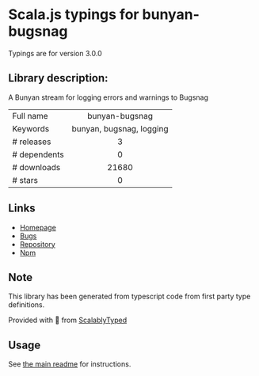 
# Scala.js typings for bunyan-bugsnag

Typings are for version 3.0.0

## Library description:
A Bunyan stream for logging errors and warnings to Bugsnag

|                    |                 |
| ------------------ | :-------------: |
| Full name          | bunyan-bugsnag |
| Keywords           | bunyan, bugsnag, logging |
| # releases         | 3 |
| # dependents       | 0 |
| # downloads        | 21680 |
| # stars            | 0 |

## Links
- [Homepage](https://github.com/marnusw/bunyan-bugsnag)
- [Bugs](https://github.com/marnusw/bunyan-bugsnag/issues)
- [Repository](https://github.com/marnusw/bunyan-bugsnag)
- [Npm](https://www.npmjs.com/package/bunyan-bugsnag)
    


## Note
This library has been generated from typescript code from first party type definitions.

Provided with :purple_heart: from [ScalablyTyped](https://github.com/oyvindberg/ScalablyTyped)

## Usage
See [the main readme](../../readme.md) for instructions.


